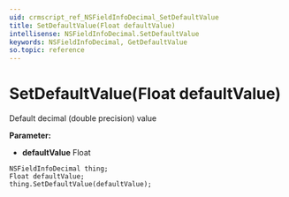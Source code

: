 ```yaml
---
uid: crmscript_ref_NSFieldInfoDecimal_SetDefaultValue
title: SetDefaultValue(Float defaultValue)
intellisense: NSFieldInfoDecimal.SetDefaultValue
keywords: NSFieldInfoDecimal, GetDefaultValue
so.topic: reference
---
```


# SetDefaultValue(Float defaultValue)

Default decimal (double precision) value

**Parameter:** 
 - **defaultValue** Float

```crmscript
NSFieldInfoDecimal thing;
Float defaultValue;
thing.SetDefaultValue(defaultValue);
```

